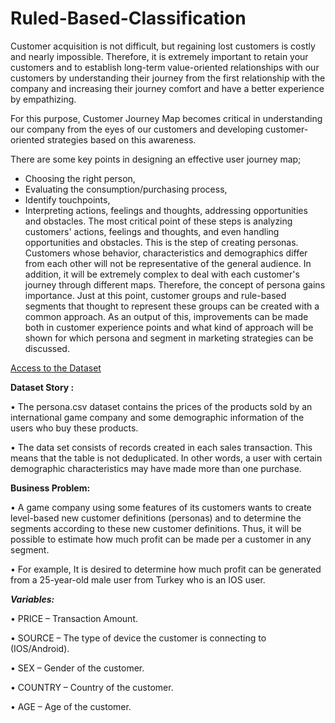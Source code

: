 # Ruled-Based-Classification

Customer acquisition is not difficult, but regaining lost customers is costly and nearly impossible. Therefore, it is extremely important to retain your customers and to establish long-term value-oriented relationships with our customers by understanding their journey from the first relationship with the company and increasing their journey comfort and have a better experience by empathizing. 

For this purpose, Customer Journey Map becomes critical in understanding our company from the eyes of our customers and developing customer-oriented strategies based on this awareness. 

There are some key points in designing an effective user journey map; 
- Choosing the right person, 
- Evaluating the consumption/purchasing process, 
- Identify touchpoints, 
- Interpreting actions, feelings and thoughts, addressing opportunities and obstacles. 
The most critical point of these steps is analyzing customers' actions, feelings and thoughts, and even handling opportunities and obstacles. This is the step of creating personas.
Customers whose behavior, characteristics and demographics differ from each other will not be representative of the general audience. In addition, it will be extremely complex to deal with each customer's journey through different maps. Therefore, the concept of persona gains importance.
Just at this point, customer groups and rule-based segments that thought to represent these groups can be created with a common approach. As an output of this, improvements can be made both in customer experience points and what kind of approach will be shown for which persona and segment in marketing strategies can be discussed. 

[Access to the Dataset](https://www.kaggle.com/ozlemilgun/persona)


**Dataset Story :**

•	The persona.csv dataset contains the prices of the products sold by an international game company and some demographic information of the users who buy these products.

•	The data set consists of records created in each sales transaction. This means that the table is not deduplicated. In other words, a user with certain demographic characteristics may have made more than one purchase.


**Business Problem:** 

•	A game company using some features of its customers wants to create level-based new customer definitions (personas) and to determine the segments according to these new customer definitions. Thus, it will be possible to estimate how much profit can be made per a customer in any segment.

•	For example, It is desired to determine how much profit can be generated from a 25-year-old male user from Turkey who is an IOS user.

***Variables:***

•	PRICE – Transaction Amount.

•	SOURCE – The type of device the customer is connecting to (IOS/Android).

•	SEX – Gender of the customer.

•	COUNTRY – Country of the customer.

•	AGE – Age of the customer.

